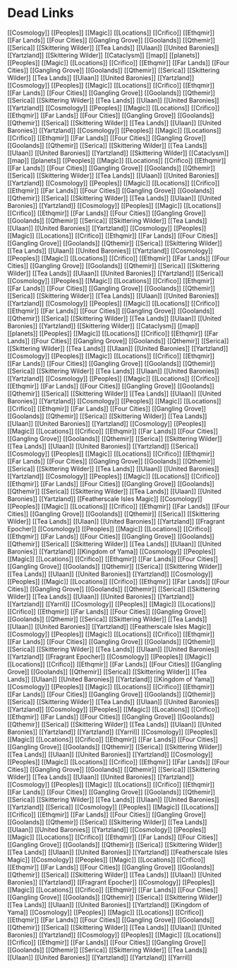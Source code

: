 # Dead Links

[[Cosmology]]
[[Peoples]]
[[Magic]]
[[Locations]]
[[Crifico]]
[[Ethqmir]]
[[Far Lands]]
[[Four Cities]]
[[Gangling Grove]]
[[Goolands]]
[[Qthemir]]
[[Serica]]
[[Skittering Wilder]]
[[Tea Lands]]
[[Ulaan]]
[[United Baronies]]
[[Yartzland]]
[[Skittering Wilder]]
[[Cataclysm]]
[[map]]
[[planets]]
[[Peoples]]
[[Magic]]
[[Locations]]
[[Crifico]]
[[Ethqmir]]
[[Far Lands]]
[[Four Cities]]
[[Gangling Grove]]
[[Goolands]]
[[Qthemir]]
[[Serica]]
[[Skittering Wilder]]
[[Tea Lands]]
[[Ulaan]]
[[United Baronies]]
[[Yartzland]]
[[Cosmology]]
[[Peoples]]
[[Magic]]
[[Locations]]
[[Crifico]]
[[Ethqmir]]
[[Far Lands]]
[[Four Cities]]
[[Gangling Grove]]
[[Goolands]]
[[Qthemir]]
[[Serica]]
[[Skittering Wilder]]
[[Tea Lands]]
[[Ulaan]]
[[United Baronies]]
[[Yartzland]]
[[Cosmology]]
[[Peoples]]
[[Magic]]
[[Locations]]
[[Crifico]]
[[Ethqmir]]
[[Far Lands]]
[[Four Cities]]
[[Gangling Grove]]
[[Goolands]]
[[Qthemir]]
[[Serica]]
[[Skittering Wilder]]
[[Tea Lands]]
[[Ulaan]]
[[United Baronies]]
[[Yartzland]]
[[Cosmology]]
[[Peoples]]
[[Magic]]
[[Locations]]
[[Crifico]]
[[Ethqmir]]
[[Far Lands]]
[[Four Cities]]
[[Gangling Grove]]
[[Goolands]]
[[Qthemir]]
[[Serica]]
[[Skittering Wilder]]
[[Tea Lands]]
[[Ulaan]]
[[United Baronies]]
[[Yartzland]]
[[Skittering Wilder]]
[[Cataclysm]]
[[map]]
[[planets]]
[[Peoples]]
[[Magic]]
[[Locations]]
[[Crifico]]
[[Ethqmir]]
[[Far Lands]]
[[Four Cities]]
[[Gangling Grove]]
[[Goolands]]
[[Qthemir]]
[[Serica]]
[[Skittering Wilder]]
[[Tea Lands]]
[[Ulaan]]
[[United Baronies]]
[[Yartzland]]
[[Cosmology]]
[[Peoples]]
[[Magic]]
[[Locations]]
[[Crifico]]
[[Ethqmir]]
[[Far Lands]]
[[Four Cities]]
[[Gangling Grove]]
[[Goolands]]
[[Qthemir]]
[[Serica]]
[[Skittering Wilder]]
[[Tea Lands]]
[[Ulaan]]
[[United Baronies]]
[[Yartzland]]
[[Cosmology]]
[[Peoples]]
[[Magic]]
[[Locations]]
[[Crifico]]
[[Ethqmir]]
[[Far Lands]]
[[Four Cities]]
[[Gangling Grove]]
[[Goolands]]
[[Qthemir]]
[[Serica]]
[[Skittering Wilder]]
[[Tea Lands]]
[[Ulaan]]
[[United Baronies]]
[[Yartzland]]
[[Cosmology]]
[[Peoples]]
[[Magic]]
[[Locations]]
[[Crifico]]
[[Ethqmir]]
[[Far Lands]]
[[Four Cities]]
[[Gangling Grove]]
[[Goolands]]
[[Qthemir]]
[[Serica]]
[[Skittering Wilder]]
[[Tea Lands]]
[[Ulaan]]
[[United Baronies]]
[[Yartzland]]
[[Cosmology]]
[[Peoples]]
[[Magic]]
[[Locations]]
[[Crifico]]
[[Ethqmir]]
[[Far Lands]]
[[Four Cities]]
[[Gangling Grove]]
[[Goolands]]
[[Qthemir]]
[[Serica]]
[[Skittering Wilder]]
[[Tea Lands]]
[[Ulaan]]
[[United Baronies]]
[[Yartzland]]
[[Serica]]
[[Cosmology]]
[[Peoples]]
[[Magic]]
[[Locations]]
[[Crifico]]
[[Ethqmir]]
[[Far Lands]]
[[Four Cities]]
[[Gangling Grove]]
[[Goolands]]
[[Qthemir]]
[[Serica]]
[[Skittering Wilder]]
[[Tea Lands]]
[[Ulaan]]
[[United Baronies]]
[[Yartzland]]
[[Cosmology]]
[[Peoples]]
[[Magic]]
[[Locations]]
[[Crifico]]
[[Ethqmir]]
[[Far Lands]]
[[Four Cities]]
[[Gangling Grove]]
[[Goolands]]
[[Qthemir]]
[[Serica]]
[[Skittering Wilder]]
[[Tea Lands]]
[[Ulaan]]
[[United Baronies]]
[[Yartzland]]
[[Skittering Wilder]]
[[Cataclysm]]
[[map]]
[[planets]]
[[Peoples]]
[[Magic]]
[[Locations]]
[[Crifico]]
[[Ethqmir]]
[[Far Lands]]
[[Four Cities]]
[[Gangling Grove]]
[[Goolands]]
[[Qthemir]]
[[Serica]]
[[Skittering Wilder]]
[[Tea Lands]]
[[Ulaan]]
[[United Baronies]]
[[Yartzland]]
[[Cosmology]]
[[Peoples]]
[[Magic]]
[[Locations]]
[[Crifico]]
[[Ethqmir]]
[[Far Lands]]
[[Four Cities]]
[[Gangling Grove]]
[[Goolands]]
[[Qthemir]]
[[Serica]]
[[Skittering Wilder]]
[[Tea Lands]]
[[Ulaan]]
[[United Baronies]]
[[Yartzland]]
[[Cosmology]]
[[Peoples]]
[[Magic]]
[[Locations]]
[[Crifico]]
[[Ethqmir]]
[[Far Lands]]
[[Four Cities]]
[[Gangling Grove]]
[[Goolands]]
[[Qthemir]]
[[Serica]]
[[Skittering Wilder]]
[[Tea Lands]]
[[Ulaan]]
[[United Baronies]]
[[Yartzland]]
[[Cosmology]]
[[Peoples]]
[[Magic]]
[[Locations]]
[[Crifico]]
[[Ethqmir]]
[[Far Lands]]
[[Four Cities]]
[[Gangling Grove]]
[[Goolands]]
[[Qthemir]]
[[Serica]]
[[Skittering Wilder]]
[[Tea Lands]]
[[Ulaan]]
[[United Baronies]]
[[Yartzland]]
[[Cosmology]]
[[Peoples]]
[[Magic]]
[[Locations]]
[[Crifico]]
[[Ethqmir]]
[[Far Lands]]
[[Four Cities]]
[[Gangling Grove]]
[[Goolands]]
[[Qthemir]]
[[Serica]]
[[Skittering Wilder]]
[[Tea Lands]]
[[Ulaan]]
[[United Baronies]]
[[Yartzland]]
[[Serica]]
[[Cosmology]]
[[Peoples]]
[[Magic]]
[[Locations]]
[[Crifico]]
[[Ethqmir]]
[[Far Lands]]
[[Four Cities]]
[[Gangling Grove]]
[[Goolands]]
[[Qthemir]]
[[Serica]]
[[Skittering Wilder]]
[[Tea Lands]]
[[Ulaan]]
[[United Baronies]]
[[Yartzland]]
[[Cosmology]]
[[Peoples]]
[[Magic]]
[[Locations]]
[[Crifico]]
[[Ethqmir]]
[[Far Lands]]
[[Four Cities]]
[[Gangling Grove]]
[[Goolands]]
[[Qthemir]]
[[Serica]]
[[Skittering Wilder]]
[[Tea Lands]]
[[Ulaan]]
[[United Baronies]]
[[Yartzland]]
[[Featherscale Isles Magic]]
[[Cosmology]]
[[Peoples]]
[[Magic]]
[[Locations]]
[[Crifico]]
[[Ethqmir]]
[[Far Lands]]
[[Four Cities]]
[[Gangling Grove]]
[[Goolands]]
[[Qthemir]]
[[Serica]]
[[Skittering Wilder]]
[[Tea Lands]]
[[Ulaan]]
[[United Baronies]]
[[Yartzland]]
[[Fragrant Epocher]]
[[Cosmology]]
[[Peoples]]
[[Magic]]
[[Locations]]
[[Crifico]]
[[Ethqmir]]
[[Far Lands]]
[[Four Cities]]
[[Gangling Grove]]
[[Goolands]]
[[Qthemir]]
[[Serica]]
[[Skittering Wilder]]
[[Tea Lands]]
[[Ulaan]]
[[United Baronies]]
[[Yartzland]]
[[Kingdom of Yama]]
[[Cosmology]]
[[Peoples]]
[[Magic]]
[[Locations]]
[[Crifico]]
[[Ethqmir]]
[[Far Lands]]
[[Four Cities]]
[[Gangling Grove]]
[[Goolands]]
[[Qthemir]]
[[Serica]]
[[Skittering Wilder]]
[[Tea Lands]]
[[Ulaan]]
[[United Baronies]]
[[Yartzland]]
[[Cosmology]]
[[Peoples]]
[[Magic]]
[[Locations]]
[[Crifico]]
[[Ethqmir]]
[[Far Lands]]
[[Four Cities]]
[[Gangling Grove]]
[[Goolands]]
[[Qthemir]]
[[Serica]]
[[Skittering Wilder]]
[[Tea Lands]]
[[Ulaan]]
[[United Baronies]]
[[Yartzland]]
[[Yartzland]]
[[Yarril]]
[[Cosmology]]
[[Peoples]]
[[Magic]]
[[Locations]]
[[Crifico]]
[[Ethqmir]]
[[Far Lands]]
[[Four Cities]]
[[Gangling Grove]]
[[Goolands]]
[[Qthemir]]
[[Serica]]
[[Skittering Wilder]]
[[Tea Lands]]
[[Ulaan]]
[[United Baronies]]
[[Yartzland]]
[[Featherscale Isles Magic]]
[[Cosmology]]
[[Peoples]]
[[Magic]]
[[Locations]]
[[Crifico]]
[[Ethqmir]]
[[Far Lands]]
[[Four Cities]]
[[Gangling Grove]]
[[Goolands]]
[[Qthemir]]
[[Serica]]
[[Skittering Wilder]]
[[Tea Lands]]
[[Ulaan]]
[[United Baronies]]
[[Yartzland]]
[[Fragrant Epocher]]
[[Cosmology]]
[[Peoples]]
[[Magic]]
[[Locations]]
[[Crifico]]
[[Ethqmir]]
[[Far Lands]]
[[Four Cities]]
[[Gangling Grove]]
[[Goolands]]
[[Qthemir]]
[[Serica]]
[[Skittering Wilder]]
[[Tea Lands]]
[[Ulaan]]
[[United Baronies]]
[[Yartzland]]
[[Kingdom of Yama]]
[[Cosmology]]
[[Peoples]]
[[Magic]]
[[Locations]]
[[Crifico]]
[[Ethqmir]]
[[Far Lands]]
[[Four Cities]]
[[Gangling Grove]]
[[Goolands]]
[[Qthemir]]
[[Serica]]
[[Skittering Wilder]]
[[Tea Lands]]
[[Ulaan]]
[[United Baronies]]
[[Yartzland]]
[[Cosmology]]
[[Peoples]]
[[Magic]]
[[Locations]]
[[Crifico]]
[[Ethqmir]]
[[Far Lands]]
[[Four Cities]]
[[Gangling Grove]]
[[Goolands]]
[[Qthemir]]
[[Serica]]
[[Skittering Wilder]]
[[Tea Lands]]
[[Ulaan]]
[[United Baronies]]
[[Yartzland]]
[[Yartzland]]
[[Yarril]]
[[Cosmology]]
[[Peoples]]
[[Magic]]
[[Locations]]
[[Crifico]]
[[Ethqmir]]
[[Far Lands]]
[[Four Cities]]
[[Gangling Grove]]
[[Goolands]]
[[Qthemir]]
[[Serica]]
[[Skittering Wilder]]
[[Tea Lands]]
[[Ulaan]]
[[United Baronies]]
[[Yartzland]]
[[Cosmology]]
[[Peoples]]
[[Magic]]
[[Locations]]
[[Crifico]]
[[Ethqmir]]
[[Far Lands]]
[[Four Cities]]
[[Gangling Grove]]
[[Goolands]]
[[Qthemir]]
[[Serica]]
[[Skittering Wilder]]
[[Tea Lands]]
[[Ulaan]]
[[United Baronies]]
[[Yartzland]]
[[Cosmology]]
[[Peoples]]
[[Magic]]
[[Locations]]
[[Crifico]]
[[Ethqmir]]
[[Far Lands]]
[[Four Cities]]
[[Gangling Grove]]
[[Goolands]]
[[Qthemir]]
[[Serica]]
[[Skittering Wilder]]
[[Tea Lands]]
[[Ulaan]]
[[United Baronies]]
[[Yartzland]]
[[Serica]]
[[Cosmology]]
[[Peoples]]
[[Magic]]
[[Locations]]
[[Crifico]]
[[Ethqmir]]
[[Far Lands]]
[[Four Cities]]
[[Gangling Grove]]
[[Goolands]]
[[Qthemir]]
[[Serica]]
[[Skittering Wilder]]
[[Tea Lands]]
[[Ulaan]]
[[United Baronies]]
[[Yartzland]]
[[Cosmology]]
[[Peoples]]
[[Magic]]
[[Locations]]
[[Crifico]]
[[Ethqmir]]
[[Far Lands]]
[[Four Cities]]
[[Gangling Grove]]
[[Goolands]]
[[Qthemir]]
[[Serica]]
[[Skittering Wilder]]
[[Tea Lands]]
[[Ulaan]]
[[United Baronies]]
[[Yartzland]]
[[Featherscale Isles Magic]]
[[Cosmology]]
[[Peoples]]
[[Magic]]
[[Locations]]
[[Crifico]]
[[Ethqmir]]
[[Far Lands]]
[[Four Cities]]
[[Gangling Grove]]
[[Goolands]]
[[Qthemir]]
[[Serica]]
[[Skittering Wilder]]
[[Tea Lands]]
[[Ulaan]]
[[United Baronies]]
[[Yartzland]]
[[Fragrant Epocher]]
[[Cosmology]]
[[Peoples]]
[[Magic]]
[[Locations]]
[[Crifico]]
[[Ethqmir]]
[[Far Lands]]
[[Four Cities]]
[[Gangling Grove]]
[[Goolands]]
[[Qthemir]]
[[Serica]]
[[Skittering Wilder]]
[[Tea Lands]]
[[Ulaan]]
[[United Baronies]]
[[Yartzland]]
[[Kingdom of Yama]]
[[Cosmology]]
[[Peoples]]
[[Magic]]
[[Locations]]
[[Crifico]]
[[Ethqmir]]
[[Far Lands]]
[[Four Cities]]
[[Gangling Grove]]
[[Goolands]]
[[Qthemir]]
[[Serica]]
[[Skittering Wilder]]
[[Tea Lands]]
[[Ulaan]]
[[United Baronies]]
[[Yartzland]]
[[Cosmology]]
[[Peoples]]
[[Magic]]
[[Locations]]
[[Crifico]]
[[Ethqmir]]
[[Far Lands]]
[[Four Cities]]
[[Gangling Grove]]
[[Goolands]]
[[Qthemir]]
[[Serica]]
[[Skittering Wilder]]
[[Tea Lands]]
[[Ulaan]]
[[United Baronies]]
[[Yartzland]]
[[Yartzland]]
[[Yarril]]

